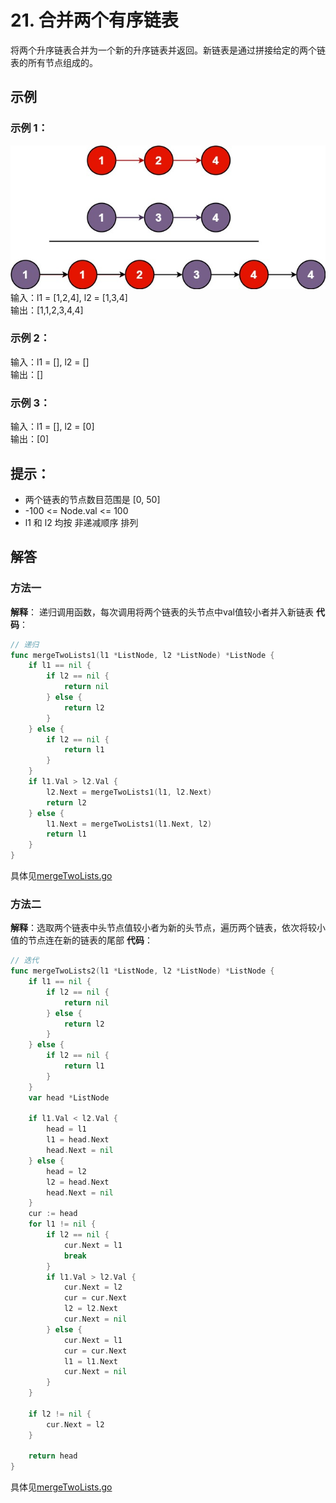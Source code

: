 # 21. 合并两个有序链表
将两个升序链表合并为一个新的升序链表并返回。新链表是通过拼接给定的两个链表的所有节点组成的。 

## 示例
### 示例 1：
![示例1](assets/示例1.jpg)
输入：l1 = [1,2,4], l2 = [1,3,4]  
输出：[1,1,2,3,4,4]  

### 示例 2：

输入：l1 = [], l2 = []  
输出：[]  

### 示例 3：

输入：l1 = [], l2 = [0]  
输出：[0]  
 

## 提示：

- 两个链表的节点数目范围是 [0, 50]
- -100 <= Node.val <= 100
- l1 和 l2 均按 非递减顺序 排列

## 解答
### 方法一
**解释**：
递归调用函数，每次调用将两个链表的头节点中val值较小者并入新链表
**代码**：
```go
// 递归
func mergeTwoLists1(l1 *ListNode, l2 *ListNode) *ListNode {
	if l1 == nil {
		if l2 == nil {
			return nil
		} else {
			return l2
		}
	} else {
		if l2 == nil {
			return l1
		}
	}
	if l1.Val > l2.Val {
		l2.Next = mergeTwoLists1(l1, l2.Next)
		return l2
	} else {
		l1.Next = mergeTwoLists1(l1.Next, l2)
		return l1
	}
}
```
具体见[mergeTwoLists.go](mergeTwoLists.go)
### 方法二
**解释**：选取两个链表中头节点值较小者为新的头节点，遍历两个链表，依次将较小值的节点连在新的链表的尾部
**代码**：
```go
// 迭代
func mergeTwoLists2(l1 *ListNode, l2 *ListNode) *ListNode {
	if l1 == nil {
		if l2 == nil {
			return nil
		} else {
			return l2
		}
	} else {
		if l2 == nil {
			return l1
		}
	}
	var head *ListNode

	if l1.Val < l2.Val {
		head = l1
		l1 = head.Next
		head.Next = nil
	} else {
		head = l2
		l2 = head.Next
		head.Next = nil
	}
	cur := head
	for l1 != nil {
		if l2 == nil {
			cur.Next = l1
			break
		}
		if l1.Val > l2.Val {
			cur.Next = l2
			cur = cur.Next
			l2 = l2.Next
			cur.Next = nil
		} else {
			cur.Next = l1
			cur = cur.Next
			l1 = l1.Next
			cur.Next = nil
		}
	}

	if l2 != nil {
		cur.Next = l2
	}

	return head
}
```
具体见[mergeTwoLists.go](mergeTwoLists.go)
